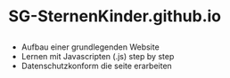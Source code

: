 # SG-SternenKinder.github.io

##
- Aufbau einer grundlegenden Website
- Lernen mit Javascripten (.js) step by step
- Datenschutzkonform die seite erarbeiten
